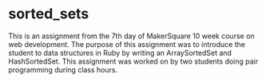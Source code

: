 sorted_sets
===========

This is an assignment from the 7th day of MakerSquare 10 week course on web development.
The purpose of this assignment was to introduce the student to data structures in Ruby 
by writing an ArraySortedSet and HashSortedSet.  This assignment was worked on by two
students doing pair programming during class hours.
